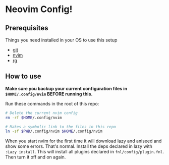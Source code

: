 # Neovim Config!

## Prerequisites

Things you need installed in your OS to use this setup

-   [git](https://git-scm.com/downloads)
-   [nvim](https://neovim.io/)
-   [rg](https://github.com/BurntSushi/ripgrep)

## How to use

**Make sure you backup your current configuration files in `$HOME/.config/nvim` BEFORE running this.**

Run these commands in the root of this repo:

```bash
# Delete the current nvim config
rm -rf $HOME/.config/nvim

# Makes a symbolic link to the files in this repo
ln -sf $PWD/.config/nvim $HOME/.config/nvim
```

When you start nvim for the first time it will download lazy and aniseed and show some errors. That's normal. Install the deps declared in lazy with `:Lazy install`. This will install all plugins declared in `fnl/config/plugin.fnl`. Then turn it off and on again.
